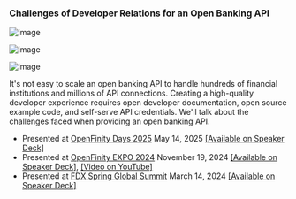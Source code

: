 ### Challenges of Developer Relations for an Open Banking API

![image](https://github.com/DevWithTheHair/Conference-Talks/assets/31429468/8748b7aa-c303-47fd-af04-b3f08f60b9bf)

![image](https://github.com/user-attachments/assets/f3e4d569-916b-42b1-9a88-697fe48d99bd)

![image](https://github.com/user-attachments/assets/e2ee4f5b-d5ff-4a7d-bb9c-a43b96bf6cd8)

It's not easy to scale an open banking API to handle hundreds of financial institutions and millions of API connections. Creating a high-quality developer experience requires open developer documentation, open source example code, and self-serve API credentials. We'll talk about the challenges faced when providing an open banking API.

- Presented at [OpenFinity Days 2025](https://www.openfinity.org/2025-openfinity-days) May 14, 2025 [[Available on Speaker Deck]](https://speakerdeck.com/devwiththehair/challenges-of-developer-relations-for-an-open-banking-api)
- Presented at [OpenFinity EXPO 2024](https://www.openfinity.org/expo2024) November 19, 2024 [[Available on Speaker Deck]](https://speakerdeck.com/devwiththehair/challenges-of-developer-relations-for-an-open-banking-api), [[Video on YouTube]](https://www.youtube.com/watch?v=3QYGgMB3-0E)
- Presented at [FDX Spring Global Summit](https://financialdataexchange.org/FDX/Global-Summit-2024.aspx) March 14, 2024 [[Available on Speaker Deck]](https://speakerdeck.com/devwiththehair/challenges-of-developer-relations-for-an-open-banking-api)
